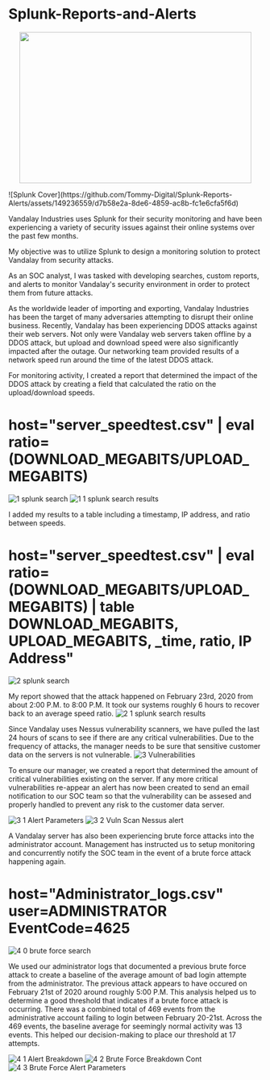 # Splunk-Reports-and-Alerts

<p align="center">
  <img width="460" height="300" src=!(//github.com/Tommy-Digital/Splunk-Reports-Alerts/assets/149236559/d7b58e2a-8de6-4859-ac8b-fc1e6cfa5f6d)>
</p>
![Splunk Cover](https://github.com/Tommy-Digital/Splunk-Reports-Alerts/assets/149236559/d7b58e2a-8de6-4859-ac8b-fc1e6cfa5f6d)

Vandalay Industries uses Splunk for their security monitoring and have been experiencing a variety of security issues against their online systems over the past few months.

My objective was to utilize Splunk to design a monitoring solution to protect Vandalay from security attacks.

As an SOC analyst, I was tasked with developing searches, custom reports, and alerts to monitor Vandalay's security environment in order to protect them from future attacks.

  As the worldwide leader of importing and exporting, Vandalay Industries has been the target of many adversaries attempting to disrupt their online business. Recently, Vandalay has been experiencing DDOS attacks against their web servers.
Not only were Vandalay web servers taken offline by a DDOS attack, but upload and download speed were also significantly impacted after the outage. Our networking team provided results of a network speed run around the time of the latest DDOS attack.

For monitoring activity, I created a report that determined the impact of the DDOS attack by creating a field that calculated the ratio on the upload/download speeds.
# host="server_speedtest.csv" | eval ratio=(DOWNLOAD_MEGABITS/UPLOAD_MEGABITS)
![1  splunk search](https://github.com/Tommy-Digital/Splunk-Reports-Alerts/assets/149236559/24355487-d43d-40a6-89f4-450328db0821)
![1 1 splunk search results](https://github.com/Tommy-Digital/Splunk-Reports-Alerts/assets/149236559/a0a2e677-d893-43c1-b77b-e34d31203b4f)

I added my results to a table including a timestamp, IP address, and ratio between speeds.
# host="server_speedtest.csv" | eval ratio=(DOWNLOAD_MEGABITS/UPLOAD_MEGABITS) | table DOWNLOAD_MEGABITS, UPLOAD_MEGABITS, _time, ratio, IP Address"
![2  splunk search](https://github.com/Tommy-Digital/Splunk-Reports-Alerts/assets/149236559/d77aae43-a04e-4973-9bcc-92abf81f0ddf)


My report showed that the attack happened on February 23rd, 2020 from about 2:00 P.M. to 8:00 P.M. It took our systems roughly 6 hours to recover back to an average speed ratio.
![2 1 splunk search results](https://github.com/Tommy-Digital/Splunk-Reports-Alerts/assets/149236559/ff147475-9530-4a7c-b1f2-a0346f054a65)


Since Vandalay uses Nessus vulnerability scanners, we have pulled the last 24 hours of scans to see if there are any critical vulnerabilities. Due to the frequency of attacks, the manager needs to be sure that sensitive customer data on the servers is not vulnerable.
![3 Vulnerabilities](https://github.com/Tommy-Digital/Splunk-Reports-Alerts/assets/149236559/fb6ab9c8-7111-4f1b-9990-4e0fb409c09b)

To ensure our manager, we created a report that determined the amount of critical vulnerabilities existing on the server. If any more critical vulnerabilities re-appear an alert has now been created to send an email notification to our SOC team so that the vulnerability
can be assesed and properly handled to prevent any risk to the customer data server. 

![3 1 Alert Parameters](https://github.com/Tommy-Digital/Splunk-Reports-Alerts/assets/149236559/b6556400-6342-4742-a7c1-2da5c872ead4)
![3 2 Vuln Scan Nessus alert](https://github.com/Tommy-Digital/Splunk-Reports-Alerts/assets/149236559/4149e879-6621-455f-8358-50374f28ccef)


A Vandalay server has also been experiencing brute force attacks into the administrator account. Management has instructed us to setup monitoring and concurrently notify the SOC team in the event of a brute force attack happening again. 
# host="Administrator_logs.csv" user=ADMINISTRATOR EventCode=4625
![4 0 brute force search](https://github.com/Tommy-Digital/Splunk-Reports-Alerts/assets/149236559/1449ce65-692f-4153-b7bb-6b61028d52f1)


We used our administrator logs that documented a previous brute force attack to create a baseline of the average amount of bad login attempte from the administrator. The previous attack appears to have occured on February 21st of 2020 around roughly 5:00 P.M. 
This analysis helped us to determine a good threshold that indicates if a brute force attack is occurring. There was a combined total of 469 events from the administrative account failing to login between February 20-21st. Across the 469 events, the baseline average 
for seemingly normal activity was 13 events. This helped our decision-making to place our threshold at 17 attempts.  


![4 1 Alert Breakdown](https://github.com/Tommy-Digital/Splunk-Reports-Alerts/assets/149236559/39cc97ad-c508-4645-8c51-c1899d8a3aa0)
![4 2 Brute Force Breakdown Cont](https://github.com/Tommy-Digital/Splunk-Reports-Alerts/assets/149236559/ca164089-5ea4-42a0-8a06-b5f451f4a3d0)
![4 3 Brute Force Alert Parameters](https://github.com/Tommy-Digital/Splunk-Reports-Alerts/assets/149236559/2d07809a-b943-441c-8447-e0685f52b358)

